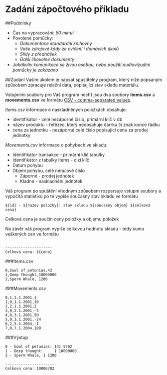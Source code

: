 Zadání zápočtového příkladu
===========================

##Podmínky
 * Čas na vypracování: _50 minut_
 * Povolené pomůcky:
   * _Dokumentace standardní knihovny_
   * _Vaše zdrojové kódy ze cvičení i domácích úkolů_
   * _Slidy z přednášek_
   * _Další libovolné dokumenty_
 * _Jakákoliv komunikace se živou osobou, nebo použití audiovizuální pomůcky je zakázáno_

##Zadání
Vaším úkolem je napsat spustitelný program, který níže popsaným způsobem zpracuje relační data, popisující
stav skladu materiálu.

Vstupními soubory pro Váš program nechť jsou dva soubory __items.csv__ a __movements.csv__
ve formátu [CSV - comma-separated values](http://cs.wikipedia.org/wiki/CSV).

_Items.csv_ informace o naskladněných položkách obsahuje:
  * identifikátor - celé nezáporné číslo, primární klíč v db
  * název produktu - řetězec, který neobsahuje čárrku či znak konce řádku
  * cena za jednotku - nezáporné celé číslo popisující cenu za prodej jednotky

_Movements.csv_ informace o pohybech ve skladu:
  * Identifikátor transakce - primární klíč tabulky
  * Identifikátor z tabulky items - cizí klíč
  * Datum pohybu
  * Objem pohybu, celé nenulové číslo
    * Záporné - prodej jednotek
    * Kladné - naskladnění jednotek


Váš program po spuštění vhodným způsobem rozparsuje vstupní soubory a vypočítá statistiku
po té vypíše současný stav skladu ve formátu

```
${id} - ${nazev polozky}: stav skladu ${soucasny objem} ${celková cena}
```
Celková cena je součin ceny položky a objemu položek

Na závěr váš program vypíše celkovou hodnotu skladu - tedy sumu veškerých cen ve formátu

```

---------------------
Celková cena: ${cena}
```


###Items.csv
```
0,bowl of petunias,42
1,Deep thought,10000000
2,Sperm Whale, 1200
```

###Movements.csv
```
0,1,1.1.2001,1
1,0,1.1.2001,10
2,2,1.1.2001,2
3,0,2.1.2001,-5
4,0,3.1.2001,50
5,0,3.1.2001,-24
6,2,5.1.2004,-1
7,0,7.1.2004,100
```

###Výstup

```
0 - bowl of petunias: 131 5502
1 - Deep thought:     1 10000000
2 - Sperm Whale, 1 1200

----------------------
Celkova cena: 10006702
```

